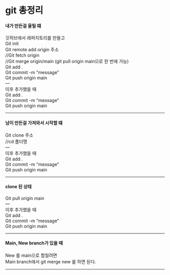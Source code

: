 # git 총정리

#### 내가 만든걸 올릴 떄

깃허브에서 레퍼지토리를 만들고  
Git init  
Git remote add origin 주소  
//Git fetch origin  
//Git merge origin/main (git pull origin main으로 한 번에 가능)  
Git add .  
Git commit -m “message”  
Git push origin main  
—  
이후 추가했을 때  
Git add .  
Git commit -m “message”  
Git push origin main

---

#### 남이 만든걸 가져와서 시작할 떄

Git clone 주소  
//cd 폴더명  
—  
이후 추가했을 때  
Git add .  
Git commit -m “message”  
Git push origin main

---

#### clone 된 상태

Git pull origin main  
—  
이후 추가했을 때  
Git add .  
Git commit -m “message”  
Git push origin main

---

#### Main, New branch가 있을 때

New 를 main으로 합칠려면  
Main branch에서 git merge new 를 하면 된다.

---
